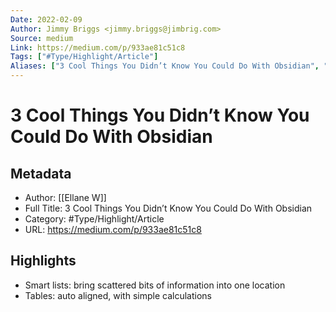 ```yaml
---
Date: 2022-02-09
Author: Jimmy Briggs <jimmy.briggs@jimbrig.com>
Source: medium
Link: https://medium.com/p/933ae81c51c8
Tags: ["#Type/Highlight/Article"]
Aliases: ["3 Cool Things You Didn’t Know You Could Do With Obsidian", "3 Cool Things You Didn’t Know You Could Do With Obsidian"]
---
```

# 3 Cool Things You Didn’t Know You Could Do With Obsidian

## Metadata
- Author: [[Ellane W]]
- Full Title: 3 Cool Things You Didn’t Know You Could Do With Obsidian
- Category: #Type/Highlight/Article
- URL: https://medium.com/p/933ae81c51c8

## Highlights
- Smart lists: bring scattered bits of information into one location
- Tables: auto aligned, with simple calculations
